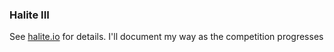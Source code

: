 ### Halite III

See [halite.io](http://halite.io/) for details. I'll document my way as the competition progresses

